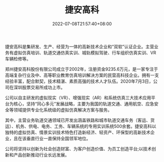 ﻿---
weight: 
title: "捷安高科"
description: "捷安高科是集研发、生产、经营为一体的高新技术企业和“双软”认证企业。主营业务有虚拟仿真培训、轨道交通仿真实训、城轨模拟驾驶、行车组织仿真实训、VR车辆检修等。"
date: 2022-07-08T21:57:40+08:00
lastmod: 2022-07-08T16:45:40+08:00
draft: false
authors: ["MineW"]
featuredImage: "340.jpg"
link: "http://www.jantech.cn/index.html"
tags: ["捷安高科","AR/VR/MR/XR"]
categories: ["navigation"]
navigation: ["AR/VR/MR/XR"]
lightgallery: true
toc: true
pinned: false
recommend: false
recommend1: false
---
捷安高科是集研发、生产、经营为一体的高新技术企业和“双软”认证企业。主营业务有虚拟仿真培训、轨道交通仿真实训、城轨模拟驾驶、行车组织仿真实训、VR车辆检修等。

郑州捷安高科股份有限公司成立于2002年，注册资金9235.6万元，是一家专注于高端复杂行业及中、高等职业教育仿真培训解决方案的民营高科技企业。拥有一支经验丰富，配合默契，技术精湛、素质高强的技术人才队伍。2020年7月3日，公司在深圳股票交易所成功上市。

公司以自主研发的虚拟现实（VR）、增强现实（AR）和系统仿真三大技术应用平台为核心，坚持“同心多元”发展战略，主要为我国的轨道交通、通用航空、应急安全等领域提供专业化系统级的虚拟仿真解决方案与服务。

其中，主营业务轨道交通领域已开发出涵盖铁路和城市轨道交通车务（客运、货运）、机务、供电、电务、工务、车辆系统的专用实训系统500余套。捷安高科以独特的虚拟仿真、情景实训技术特色打造新经济、轻资产、环保型的高新技术企业，且在该垂直行业一直保持全国领军地位。

公司将坚持以创新为社会创造财富、为客户创造价值、为员工创造平台;以技术创新和产品创新推动行业长远发展。